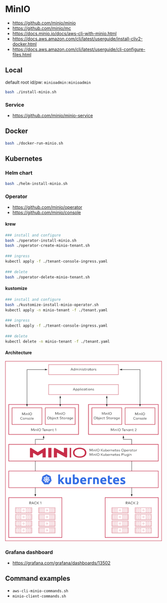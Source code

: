 # MinIO

- https://github.com/minio/minio
- https://github.com/minio/mc
- https://docs.minio.io/docs/aws-cli-with-minio.html
- https://docs.aws.amazon.com/cli/latest/userguide/install-cliv2-docker.html
- https://docs.aws.amazon.com/cli/latest/userguide/cli-configure-files.html

## Local

default root id/pw: `minioadmin:minioadmin`

```bash
bash ./install-minio.sh
```

### Service

- https://github.com/minio/minio-service

## Docker

```bash
bash ./docker-run-minio.sh
```

## Kubernetes

### Helm chart

```bash
bash ./helm-install-minio.sh
```

### Operator

- https://github.com/minio/operator
- https://github.com/minio/console

#### krew

```bash
### install and configure
bash ./operator-install-minio.sh
bash ./operator-create-minio-tenant.sh

### ingress
kubectl apply -f ./tenant-console-ingress.yaml

### delete
bash ./operator-delete-minio-tenant.sh
```

#### kustomize

```bash
### install and configure
bash ./kustomize-install-minio-operator.sh
kubectl apply -n minio-tenant -f ./tenant.yaml

### ingress
kubectl apply -f ./tenant-console-ingress.yaml

### delete
kubectl delete -n minio-tenant -f ./tenant.yaml
```

#### Architecture

![minio-operator-architecture](/contents/images/minio-operator-architecture.png)

### Grafana dashboard

- https://grafana.com/grafana/dashboards/13502

## Command examples

- `aws-cli-minio-commands.sh`
- `minio-client-commands.sh`
